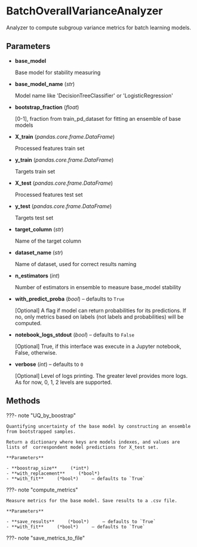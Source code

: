 # BatchOverallVarianceAnalyzer

Analyzer to compute subgroup variance metrics for batch learning models.



## Parameters

- **base_model**

    Base model for stability measuring

- **base_model_name** (*str*)

    Model name like 'DecisionTreeClassifier' or 'LogisticRegression'

- **bootstrap_fraction** (*float*)

    [0-1], fraction from train_pd_dataset for fitting an ensemble of base models

- **X_train** (*pandas.core.frame.DataFrame*)

    Processed features train set

- **y_train** (*pandas.core.frame.DataFrame*)

    Targets train set

- **X_test** (*pandas.core.frame.DataFrame*)

    Processed features test set

- **y_test** (*pandas.core.frame.DataFrame*)

    Targets test set

- **target_column** (*str*)

    Name of the target column

- **dataset_name** (*str*)

    Name of dataset, used for correct results naming

- **n_estimators** (*int*)

    Number of estimators in ensemble to measure base_model stability

- **with_predict_proba** (*bool*) – defaults to `True`

    [Optional] A flag if model can return probabilities for its predictions.  If no, only metrics based on labels (not labels and probabilities) will be computed.

- **notebook_logs_stdout** (*bool*) – defaults to `False`

    [Optional] True, if this interface was execute in a Jupyter notebook,  False, otherwise.

- **verbose** (*int*) – defaults to `0`

    [Optional] Level of logs printing. The greater level provides more logs.  As for now, 0, 1, 2 levels are supported.




## Methods

???- note "UQ_by_boostrap"

    Quantifying uncertainty of the base model by constructing an ensemble from bootstrapped samples.

    Return a dictionary where keys are models indexes, and values are lists of  correspondent model predictions for X_test set.

    **Parameters**

    - **boostrap_size**     (*int*)    
    - **with_replacement**     (*bool*)    
    - **with_fit**     (*bool*)     – defaults to `True`    
    
???- note "compute_metrics"

    Measure metrics for the base model. Save results to a .csv file.

    **Parameters**

    - **save_results**     (*bool*)     – defaults to `True`    
    - **with_fit**     (*bool*)     – defaults to `True`    
    
???- note "save_metrics_to_file"

